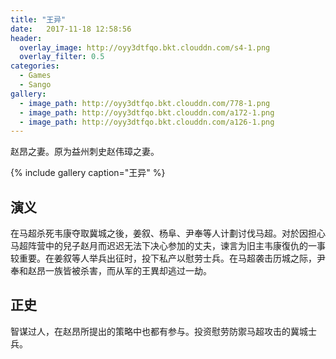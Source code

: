 ```yaml
---
title: "王异"
date:   2017-11-18 12:58:56
header:
  overlay_image: http://oyy3dtfqo.bkt.clouddn.com/s4-1.png
  overlay_filter: 0.5
categories:
  - Games
  - Sango
gallery:
  - image_path: http://oyy3dtfqo.bkt.clouddn.com/778-1.png
  - image_path: http://oyy3dtfqo.bkt.clouddn.com/a172-1.png
  - image_path: http://oyy3dtfqo.bkt.clouddn.com/a126-1.png
---
```


赵昂之妻。原为益州刺史赵伟璋之妻。

{% include gallery caption="王异" %}

## 演义

在马超杀死韦康夺取冀城之後，姜叙、杨阜、尹奉等人计劃讨伐马超。对於因担心马超阵营中的兒子赵月而迟迟无法下决心参加的丈夫，谏言为旧主韦康復仇的一事较重要。在姜叙等人举兵出征时，投下私产以慰劳士兵。在马超袭击历城之际，尹奉和赵昂一族皆被杀害，而从军的王異却逃过一劫。

## 正史

智谋过人，在赵昂所提出的策略中也都有参与。投资慰劳防禦马超攻击的冀城士兵。